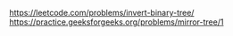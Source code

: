 https://leetcode.com/problems/invert-binary-tree/
https://practice.geeksforgeeks.org/problems/mirror-tree/1
